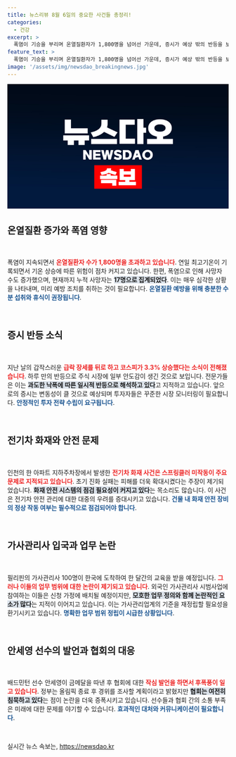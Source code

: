 ```yaml
---
title: 뉴스리뷰 8월 6일의 중요한 사건들 총정리!
categories:
  - 건강
excerpt: >
  폭염이 기승을 부리며 온열질환자가 1,800명을 넘어선 가운데, 증시가 예상 밖의 반등을 보여주고 있습니다. 전기차 화재의 스프링클러 미작동과 가사관리사 입국 논란이 이어지는 가운데, 안세영 선수의 발언이 파장을 일으키고 있습니다. 클릭해 더 많은 최신 뉴스를 확인하세요!
feature_text: >
  폭염이 기승을 부리며 온열질환자가 1,800명을 넘어선 가운데, 증시가 예상 밖의 반등을 보여주고 있습니다. 전기차 화재의 스프링클러 미작동과 가사관리사 입국 논란이 이어지는 가운데, 안세영 선수의 발언이 파장을 일으키고 있습니다. 클릭해 더 많은 최신 뉴스를 확인하세요!
image: '/assets/img/newsdao_breakingnews.jpg'
---
```


<p><img src="/assets/img/newsdao_breakingnews.jpg" alt="implanttips 속보" /></p>

<h2 data-ke-size="size26">온열질환 증가와 폭염 영향</h2>

<p data-ke-size="size16">&nbsp;</p>

<p>폭염이 지속되면서 <b><span style="color: #ee2323;">온열질환자 수가 1,800명을 초과하고 있습니다</span></b>. 연일 최고기온이 기록되면서 기온 상승에 따른 위험이 점차 커지고 있습니다. 한편, 폭염으로 인해 사망자 수도 증가했으며, 현재까지 누적 사망자는 <b><span style="background-color: #21538527;">17명으로 집계되었다</span></b>. 이는 매우 심각한 상황을 나타내며, 미리 예방 조치를 취하는 것이 필요합니다. <b><span style="color: #1a5490;">온열질환 예방을 위해 충분한 수분 섭취와 휴식이 권장됩니다</span></b>.</p>

<p data-ke-size="size16">&nbsp;</p>

<h2 data-ke-size="size26">증시 반등 소식</h2>

<p data-ke-size="size16">&nbsp;</p>

<p>지난 날의 갑작스러운 <b><span style="color: #ee2323;">급락 장세를 뒤로 하고 코스피가 3.3% 상승했다는 소식이 전해졌습니다</span></b>. 하루 만의 반등으로 주식 시장에 일부 안도감이 생긴 것으로 보입니다. 전문가들은 이는 <b><span style="background-color: #21538527;">과도한 낙폭에 따른 일시적 반등으로 해석하고 있다</span></b>고 지적하고 있습니다. 앞으로의 증시는 변동성이 클 것으로 예상되며 투자자들은 꾸준한 시장 모니터링이 필요합니다. <b><span style="color: #1a5490;">안정적인 투자 전략 수립이 요구됩니다</span></b>.</p>

<p data-ke-size="size16">&nbsp;</p>

<h2 data-ke-size="size26">전기차 화재와 안전 문제</h2>

<p data-ke-size="size16">&nbsp;</p>

<p>인천의 한 아파트 지하주차장에서 발생한 <b><span style="color: #ee2323;">전기차 화재 사건은 스프링클러 미작동이 주요 문제로 지적되고 있습니다</span></b>. 초기 진화 실패는 피해를 더욱 확대시켰다는 주장이 제기되었습니다. <b><span style="background-color: #21538527;">화재 안전 시스템의 점검 필요성이 커지고 있다</span></b>는 목소리도 많습니다. 이 사건은 전기차 안전 관리에 대한 대중의 우려를 증대시키고 있습니다. <b><span style="color: #1a5490;">건물 내 화재 안전 장비의 정상 작동 여부는 필수적으로 점검되어야 합니다</span></b>.</p>

<p data-ke-size="size16">&nbsp;</p>

<h2 data-ke-size="size26">가사관리사 입국과 업무 논란</h2>

<p data-ke-size="size16">&nbsp;</p>

<p>필리핀의 가사관리사 100명이 한국에 도착하여 한 달간의 교육을 받을 예정입니다. <b><span style="color: #ee2323;">그러나 이들의 업무 범위에 대한 논란이 제기되고 있습니다</span></b>. 외국인 가사관리사 시범사업에 참여하는 이들은 신청 가정에 배치될 예정이지만, <b><span style="background-color: #21538527;">모호한 업무 정의와 함께 논란적인 요소가 많다</span></b>는 지적이 이어지고 있습니다. 이는 가사관리업계의 기준을 재정립할 필요성을 환기시키고 있습니다. <b><span style="color: #1a5490;">명확한 업무 범위 정립이 시급한 상황입니다</span></b>.</p>

<p data-ke-size="size16">&nbsp;</p>

<h2 data-ke-size="size26">안세영 선수의 발언과 협회의 대응</h2>

<p data-ke-size="size16">&nbsp;</p>

<p>배드민턴 선수 안세영이 금메달을 따낸 후 협회에 대한 <b><span style="color: #ee2323;">작심 발언을 하면서 후폭풍이 일고 있습니다</span></b>. 정부는 올림픽 종료 후 경위를 조사할 계획이라고 밝혔지만 <b><span style="background-color: #21538527;">협회는 여전히 침묵하고 있다</span></b>는 점이 논란을 더욱 증폭시키고 있습니다. 선수들과 협회 간의 소통 부족은 미래에 대한 문제를 야기할 수 있습니다. <b><span style="color: #1a5490;">효과적인 대처와 커뮤니케이션이 필요합니다</span></b>.</p>

<p data-ke-size="size16">&nbsp;</p>
실시간 뉴스 속보는, <a href="https://newsdao.kr" rel="dofollow">https://newsdao.kr</a>


